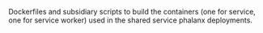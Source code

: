 Dockerfiles and subsidiary scripts to build the containers (one for service, one for service worker) used
in the shared service phalanx deployments.
